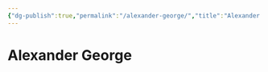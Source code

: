 ```yaml
---
{"dg-publish":true,"permalink":"/alexander-george/","title":"Alexander George","tags":["IR-People"]}
---
```


# Alexander George